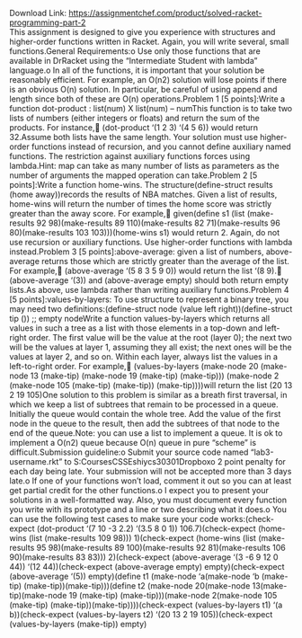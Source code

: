 Download Link: https://assignmentchef.com/product/solved-racket-programming-part-2
<br>
This assignment is designed to give you experience with structures and higher-order functions written in Racket. Again, you will write several, small functions.General Requirements:o Use only those functions that are available in DrRacket using the “Intermediate Student with lambda” language.o In all of the functions, it is important that your solution be reasonably efficient. For example, an O(n2) solution will lose points if there is an obvious O(n) solution. In particular, be careful of using append and length since both of these are O(n) operations.Problem 1 [5 points]:Write a function dot-product : list(num) X list(num) – numThis function is to take two lists of numbers (either integers or floats) and return the sum of the products. For instance, (dot-product ‘(1 2 3) ‘(4 5 6)) would return 32.Assume both lists have the same length. Your solution must use higher-order functions instead of recursion, and you cannot define auxiliary named functions. The restriction against auxiliary functions forces using lambda.Hint: map can take as many number of lists as parameters as the number of arguments the mapped operation can take.Problem 2 [5 points]:Write a function home-wins. The structure(define-struct results (home away))records the results of NBA matches. Given a list of results, home-wins will return the number of times the home score was strictly greater than the away score. For example, given(define s1 (list (make-results 92 98)(make-results 89 110)(make-results 82 71)(make-results 96 80)(make-results 103 103)))(home-wins s1) would return 2. Again, do not use recursion or auxiliary functions. Use higher-order functions with lambda instead.Problem 3 [5 points]:above-average: given a list of numbers, above-average returns those which are strictly greater than the average of the list. For example, (above-average ‘(5 8 3 5 9 0)) would return the list ‘(8 9). (above-average ‘(3)) and (above-average empty) should both return empty lists.As above, use lambda rather than writing auxiliary functions.Problem 4 [5 points]:values-by-layers: To use structure to represent a binary tree, you may need two definitions:(define-struct node (value left right))(define-struct tip ()) ;; empty nodeWrite a function values-by-layers which returns all values in such a tree as a list with those elements in a top-down and left-right order. The first value will be the value at the root (layer 0); the next two will be the values at layer 1, assuming they all exist; the next ones will be the values at layer 2, and so on. Within each layer, always list the values in a left-to-right order. For example, (values-by-layers (make-node 20 (make-node 13 (make-tip) (make-node 19 (make-tip) (make-tip))) (make-node 2 (make-node 105 (make-tip) (make-tip)) (make-tip))))will return the list (20 13 2 19 105)One solution to this problem is similar as a breath first traversal, in which we keep a list of subtrees that remain to be processed in a queue. Initially the queue would contain the whole tree. Add the value of the first node in the queue to the result, then add the subtrees of that node to the end of the queue.Note: you can use a list to implement a queue. It is ok to implement a O(n2) queue because O(n) queue in pure “scheme” is difficult.Submission guideline:o Submit your source code named “lab3-username.rkt” to S:CoursesCSSEshiycs30301Dropboxo 2 point penalty for each day being late. Your submission will not be accepted more than 3 days late.o If one of your functions won’t load, comment it out so you can at least get partial credit for the other functions.o I expect you to present your solutions in a well-formatted way. Also, you must document every function you write with its prototype and a line or two describing what it does.o You can use the following test cases to make sure your code works:(check-expect (dot-product ‘(7 10 -3 2.2) ‘(3.5 8 0 1)) 106.7)(check-expect (home-wins (list (make-results 109 98))) 1)(check-expect (home-wins (list (make-results 95 98)(make-results 89 100)(make-results 92 81)(make-results 106 90)(make-results 83 83))) 2)(check-expect (above-average ‘(3 -6 9 12 0 44)) ‘(12 44))(check-expect (above-average empty) empty)(check-expect (above-average ‘(5)) empty)(define t1 (make-node ‘a(make-node ‘b (make-tip) (make-tip))(make-tip)))(define t2 (make-node 20(make-node 13(make-tip)(make-node 19 (make-tip) (make-tip)))(make-node 2(make-node 105 (make-tip) (make-tip))(make-tip))))(check-expect (values-by-layers t1) ‘(a b))(check-expect (values-by-layers t2) ‘(20 13 2 19 105))(check-expect (values-by-layers (make-tip)) empty)